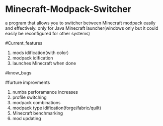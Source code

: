 # Minecraft-Modpack-Switcher
a program that allows you to switcher between Minecraft modpack easily and effectively. 
only for Java Minecraft launcher(windows only but it could easily be reconfigured for other systems)


#Current_features
1. mods idification(with color)
2. modpack idification
3. launches Minecraft when done

#know_bugs


#furture improvments

1. numba perforamance increases
2. profile switching
3. modpack combinations
4. modpack type idification(forge/fabric/quilt)
5. Minecraft benchmarking
6. mod updating

